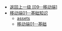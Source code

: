 - [返回上一级 [09--移动端]](09--移动端/)
- [移动端01--基础知识](09--移动端/移动端01--基础知识/)
  - [assets](09--移动端/移动端01--基础知识/assets/)
  - [移动端01--基础](09--移动端/移动端01--基础知识/移动端01--基础.md)
